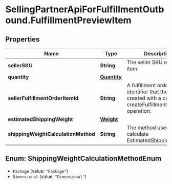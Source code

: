 # SellingPartnerApiForFulfillmentOutbound.FulfillmentPreviewItem

## Properties
Name | Type | Description | Notes
------------ | ------------- | ------------- | -------------
**sellerSKU** | **String** | The seller SKU of the item. | 
**quantity** | [**Quantity**](Quantity.md) |  | 
**sellerFulfillmentOrderItemId** | **String** | A fulfillment order item identifier that the seller created with a call to the createFulfillmentOrder operation. | 
**estimatedShippingWeight** | [**Weight**](Weight.md) |  | [optional] 
**shippingWeightCalculationMethod** | **String** | The method used to calculate EstimatedShippingWeight. | [optional] 

<a name="ShippingWeightCalculationMethodEnum"></a>
## Enum: ShippingWeightCalculationMethodEnum

* `Package` (value: `"Package"`)
* `Dimensional` (value: `"Dimensional"`)


